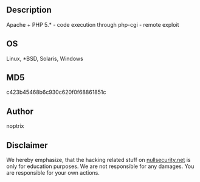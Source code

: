 Description
-----------
Apache + PHP 5.* - code execution through php-cgi - remote exploit

OS
--
Linux, *BSD, Solaris, Windows

MD5
---
c423b45468b6c930c620f0f68861851c

Author
------
noptrix

Disclaimer
----------
We hereby emphasize, that the hacking related stuff on
[nullsecurity.net](http://nullsecurity.net) is only for education purposes.
We are not responsible for any damages. You are responsible for your own
actions.
